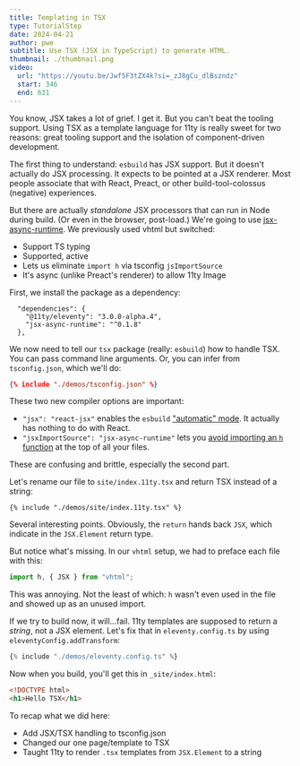 ```yaml
---
title: Templating in TSX
type: TutorialStep
date: 2024-04-21
author: pwe
subtitle: Use TSX (JSX in TypeScript) to generate HTML.
thumbnail: ./thumbnail.png
video:
  url: "https://youtu.be/Jwf5F3tZX4k?si=_zJ8gCu_dlBszndz"
  start: 346
  end: 631
---
```


You know, JSX takes a lot of grief. I get it. But you can't beat the tooling support. Using TSX as a template language
for 11ty is really sweet for two reasons: great tooling support and the isolation of component-driven development.

The first thing to understand: `esbuild` has JSX support. But it doesn't actually do JSX processing. It expects to be
pointed at a JSX renderer. Most people associate that with React, Preact, or other build-tool-colossus (negative)
experiences.

But there are actually _standalone_ JSX processors that can run in Node during build. (Or even in the browser,
post-load.) We're going to use [jsx-async-runtime](https://github.com/jeasx/jsx-async-runtime). We previously used vhtml but switched:

- Support TS typing
- Supported, active
- Lets us eliminate `import h` via tsconfig `jsImportSource`
- It's async (unlike Preact's renderer) to allow 11ty Image

First, we install the package as a dependency:

```
  "dependencies": {
    "@11ty/eleventy": "3.0.0-alpha.4",
    "jsx-async-runtime": "^0.1.8"
  },
```

We now need to tell our `tsx` package (really: `esbuild`) how to handle TSX. You can pass command line arguments. Or,
you can infer from `tsconfig.json`, which we'll do:

```json
{% include "./demos/tsconfig.json" %}
```

These two new compiler options are important:

- `"jsx": "react-jsx"` enables the `esbuild` ["automatic" mode](https://github.com/evanw/esbuild/releases/tag/v0.14.51).
  It actually has nothing to do with React.
- `"jsxImportSource": "jsx-async-runtime"` lets
  you [avoid importing an `h` function](https://esbuild.github.io/content-types/#auto-import-for-jsx) at the top of all
  your files.

These are confusing and brittle, especially the second part.

Let's rename our file to `site/index.11ty.tsx` and return TSX instead of a string:

```tsx
{% include "./demos/site/index.11ty.tsx" %}
```

Several interesting points. Obviously, the `return` hands back `JSX`, which indicate in the `JSX.Element` return type.

But notice what's missing. In our `vhtml` setup, we had to preface each file with this:

```typescript
import h, { JSX } from "vhtml";
```

This was annoying. Not the least of which: `h` wasn't even used in the file and showed up as an unused import.

If we try to build now, it will...fail. 11ty templates are supposed to return a _string_, not a JSX element. Let's fix
that in `eleventy.config.ts` by using `eleventyConfig.addTransform`:

```typescript
{% include "./demos/eleventy.config.ts" %}
```

Now when you build, you'll get this in `_site/index.html`:

```html
<!DOCTYPE html>
<h1>Hello TSX</h1>
```

To recap what we did here:

- Add JSX/TSX handling to tsconfig.json
- Changed our one page/template to TSX
- Taught 11ty to render `.tsx` templates from `JSX.Element` to a string

